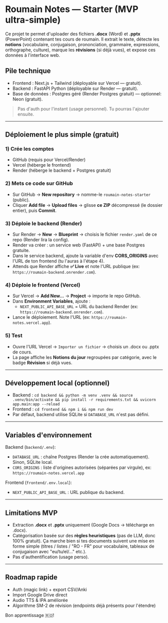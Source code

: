 # Roumain Notes — Starter (MVP ultra-simple)

Ce projet te permet d'uploader des fichiers **.docx** (Word) et **.pptx** (PowerPoint) contenant tes cours de roumain. 
Il extrait le texte, détecte les **notions** (vocabulaire, conjugaison, prononciation, grammaire, expressions, orthographe, culture), 
marque les **révisions** (si déjà vues), et expose ces données à l'interface web.

## Pile technique
- Frontend : Next.js + Tailwind (déployable sur Vercel — gratuit).
- Backend : FastAPI Python (déployable sur Render — gratuit).
- Base de données : Postgres géré (Render Postgres gratuit) — optionnel: Neon (gratuit).

> Pas d'auth pour l'instant (usage personnel). Tu pourras l'ajouter ensuite.

---

## Déploiement le plus simple (gratuit)
### 1) Crée les comptes
- GitHub (requis pour Vercel/Render)
- Vercel (héberge le frontend)
- Render (héberge le backend + Postgres gratuit)

### 2) Mets ce code sur GitHub
- Sur GitHub → **New repository** → nomme-le `roumain-notes-starter` (public).
- Cliquer **Add file** → **Upload files** → glisse **ce ZIP** décompressé (le dossier entier), puis **Commit**.

### 3) Déploie le **backend** (Render)
- Sur Render → **New** → **Blueprint** → choisis le fichier `render.yaml` de ce repo (Render lira la config).
- Render va créer : un service web (FastAPI) + une base Postgres gratuite.
- Dans le service backend, ajoute la variable d'env **CORS_ORIGINS** avec l'URL de ton frontend (tu l'auras à l'étape 4).
- Attends que Render affiche **✅ Live** et note l'URL publique (ex: `https://roumain-backend.onrender.com`).

### 4) Déploie le **frontend** (Vercel)
- Sur Vercel → **Add New...** → **Project** → importe le repo GitHub.
- Dans **Environment Variables**, ajoute : 
  - `NEXT_PUBLIC_API_BASE_URL` = URL du backend Render (ex: `https://roumain-backend.onrender.com`).
- Lance le déploiement. Note l'URL (ex: `https://roumain-notes.vercel.app`).

### 5) Test
- Ouvre l'URL Vercel → `Importer un fichier` → choisis un .docx ou .pptx de cours.
- La page affiche les **Notions du jour** regroupées par catégorie, avec le badge **Révision** si déjà vues.

---

## Développement local (optionnel)
- Backend : `cd backend && python -m venv .venv && source .venv/bin/activate && pip install -r requirements.txt && uvicorn app.main:app --reload`
- Frontend : `cd frontend && npm i && npm run dev`
- Par défaut, backend utilise SQLite si `DATABASE_URL` n'est pas défini.

---

## Variables d'environnement
Backend (`backend/.env`):
- `DATABASE_URL` : chaîne Postgres (Render la crée automatiquement). Sinon, SQLite local.
- `CORS_ORIGINS` : liste d'origines autorisées (séparées par virgule), ex: `https://roumain-notes.vercel.app`

Frontend (`frontend/.env.local`):
- `NEXT_PUBLIC_API_BASE_URL` : URL publique du backend.

---

## Limitations MVP
- Extraction **.docx** et **.pptx** uniquement (Google Docs → télécharge en .docx).
- Catégorisation basée sur des **règles heuristiques** (pas de LLM, donc 100% gratuit). Ça marche bien si tes documents suivent une mise en forme simple (titres / listes / "RO - FR" pour vocabulaire, tableaux de conjugaison avec "eu/tu/el/..." etc.).
- Pas d'authentification (usage perso).

---

## Roadmap rapide
- Auth (magic link) + export CSV/Anki
- Import Google Drive direct
- Audio TTS & IPA améliorée
- Algorithme SM-2 de révision (endpoints déjà présents pour l'étendre)

Bon apprentissage 🇷🇴!
